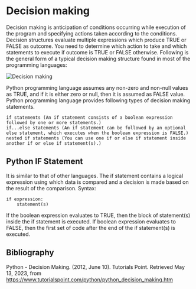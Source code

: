 # Decision making

Decision making is anticipation of conditions occurring while execution of the program and specifying actions taken according to the conditions. Decision structures evaluate multiple expressions which produce TRUE or FALSE as outcome. You need to determine which action to take and which statements to execute if outcome is TRUE or FALSE otherwise. Following is the general form of a typical decision making structure found in most of the programming languages:

![Decision making](https://www.tutorialspoint.com/python/images/decision_making.jpg)

Python programming language assumes any non-zero and non-null values as TRUE, and if it is either zero or null, then it is assumed as FALSE value. Python programming language provides following types of decision making statements.

    if statements (An if statement consists of a boolean expression followed by one or more statements.)
    if...else statements (An if statement can be followed by an optional else statement, which executes when the boolean expression is FALSE.)
    nested if statements (You can use one if or else if statement inside another if or else if statement(s).)

## Python IF Statement

It is similar to that of other languages. The if statement contains a logical expression using which data is compared and a decision is made based on the result of the comparison. Syntax:

    if expression:
        statement(s)

If the boolean expression evaluates to TRUE, then the block of statement(s) inside the if statement is executed. If boolean expression evaluates to FALSE, then the first set of code after the end of the if statement(s) is executed.

## Bibliography

Python - Decision Making. (2012, June 10). Tutorials Point. Retrieved May 13, 2023, from https://www.tutorialspoint.com/python/python_decision_making.htm